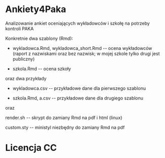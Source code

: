 # Ankiety4Paka

Analizowanie ankiet oceniających wykładowców i szkołę na potrzeby kontroli PAKA

Konkretnie dwa szablony (Rmd):


* wykladowca.Rmd, wykladowca_short.Rmd -- ocena wykładowców  (raport z nazwiskami oraz bez nazwisk;
  w mojej szkole tylko drugi jest publiczny)

* szkola.Rmd -- ocena szkoły

oraz dwa przykłady


* wykladowca.csv -- przykładowe dane dla pierwszego szablonu

* szkola.Rmd, a.csv -- przykładowe dane dla drugiego szablonu

oraz

render.sh -- skrypt do zamiany Rmd na pdf i html (linux)

custom.sty -- ministyl niezbędny do zamiany Rmd na pdf

# Licencja CC
